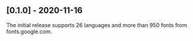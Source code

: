 ## [0.1.0] - 2020-11-16

The initial release supports 26 languages and more than 950 fonts from fonts.google.com.
